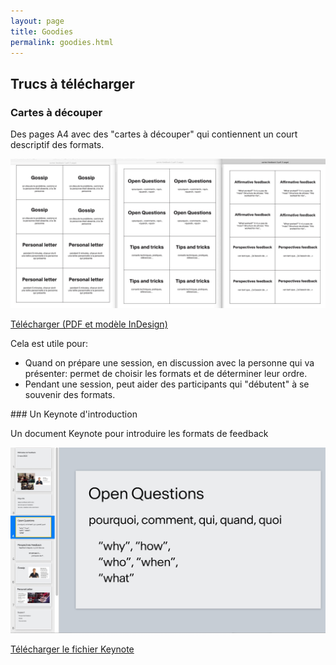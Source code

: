 ```yaml
---
layout: page
title: Goodies
permalink: goodies.html
---
```


## Trucs à télécharger

### Cartes à découper

Des pages A4 avec des "cartes à découper" qui contiennent un court descriptif des formats.

![](img/cartes-feedback.jpg)

[Télécharger (PDF et modèle InDesign)](ressources/Cartes-Feedback.zip)

Cela est utile pour:

- Quand on prépare une session, en discussion avec la personne qui va présenter: permet de choisir les formats et de déterminer leur ordre.
- Pendant une session, peut aider des participants qui "débutent" à se souvenir des formats.

### Un Keynote d'introduction

Un document Keynote pour introduire les formats de feedback

![](img/feedback-keynote.jpg)

[Télécharger le fichier Keynote](ressources/Feedback-Slides-Intro.zip)